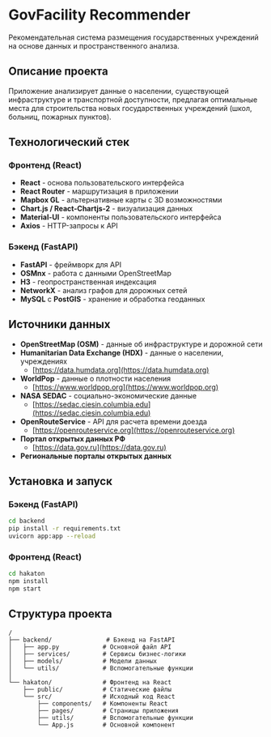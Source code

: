 ﻿# GovFacility Recommender

Рекомендательная система размещения государственных учреждений на основе данных и пространственного анализа.

## Описание проекта

Приложение анализирует данные о населении, существующей инфраструктуре и транспортной доступности, предлагая оптимальные места для строительства новых государственных учреждений (школ, больниц, пожарных пунктов).

## Технологический стек

### Фронтенд (React)
- **React** - основа пользовательского интерфейса
- **React Router** - маршрутизация в приложении
- **Mapbox GL** - альтернативные карты с 3D возможностями
- **Chart.js / React-Chartjs-2** - визуализация данных
- **Material-UI** - компоненты пользовательского интерфейса
- **Axios** - HTTP-запросы к API

### Бэкенд (FastAPI)
- **FastAPI** - фреймворк для API
- **OSMnx** - работа с данными OpenStreetMap
- **H3** - геопространственная индексация
- **NetworkX** - анализ графов для дорожных сетей
- **MySQL** с **PostGIS** - хранение и обработка геоданных

## Источники данных

- **OpenStreetMap (OSM)** - данные об инфраструктуре и дорожной сети
- **Humanitarian Data Exchange (HDX)** - данные о населении, учреждениях
  - [https://data.humdata.org](https://data.humdata.org)
- **WorldPop** - данные о плотности населения
  - [https://www.worldpop.org](https://www.worldpop.org)
- **NASA SEDAC** - социально-экономические данные
  - [https://sedac.ciesin.columbia.edu](https://sedac.ciesin.columbia.edu)
- **OpenRouteService** - API для расчета времени доезда
  - [https://openrouteservice.org](https://openrouteservice.org)
- **Портал открытых данных РФ**
  - [https://data.gov.ru](https://data.gov.ru)
- **Региональные порталы открытых данных**

## Установка и запуск

### Бэкенд (FastAPI)

```bash
cd backend
pip install -r requirements.txt
uvicorn app:app --reload
```

### Фронтенд (React)

```bash
cd hakaton
npm install
npm start
```

## Структура проекта

```
/
├── backend/               # Бэкенд на FastAPI
│   ├── app.py            # Основной файл API
│   ├── services/         # Сервисы бизнес-логики
│   ├── models/           # Модели данных
│   └── utils/            # Вспомогательные функции
│
└── hakaton/              # Фронтенд на React
    ├── public/           # Статические файлы
    └── src/              # Исходный код React
        ├── components/   # Компоненты React
        ├── pages/        # Страницы приложения
        ├── utils/        # Вспомогательные функции
        └── App.js        # Основной компонент
```
